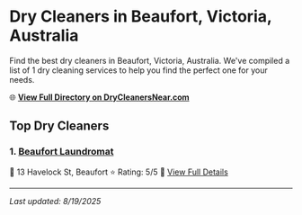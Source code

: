 # Dry Cleaners in Beaufort, Victoria, Australia

Find the best dry cleaners in Beaufort, Victoria, Australia. We've compiled a list of 1 dry cleaning services to help you find the perfect one for your needs.

🌐 **[View Full Directory on DryCleanersNear.com](https://drycleanersnear.com/city/Australia/Victoria/Beaufort)**

## Top Dry Cleaners

### 1. [Beaufort Laundromat](https://drycleanersnear.com/dryCleaner/689e94b0e14d6a6816717721/beaufort-laundromat)
📍 13 Havelock St, Beaufort
⭐ Rating: 5/5
🔗 [View Full Details](https://drycleanersnear.com/dryCleaner/689e94b0e14d6a6816717721/beaufort-laundromat)


---

*Last updated: 8/19/2025*
